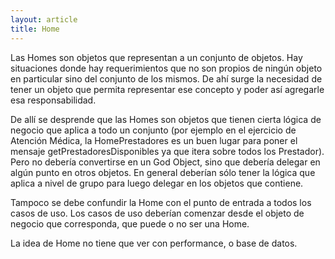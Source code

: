 ```yaml
---
layout: article
title: Home
---
```


Las Homes son objetos que representan a un conjunto de objetos. Hay situaciones donde hay requerimientos que no son propios de ningún objeto en particular sino del conjunto de los mismos. De ahí surge la necesidad de tener un objeto que permita representar ese concepto y poder así agregarle esa responsabilidad.

De allí se desprende que las Homes son objetos que tienen cierta lógica de negocio que aplica a todo un conjunto (por ejemplo en el ejercicio de Atención Médica, la HomePrestadores es un buen lugar para poner el mensaje getPrestadoresDisponibles ya que itera sobre todos los Prestador). Pero no debería convertirse en un God Object, sino que debería delegar en algún punto en otros objetos. En general deberían sólo tener la lógica que aplica a nivel de grupo para luego delegar en los objetos que contiene.

Tampoco se debe confundir la Home con el punto de entrada a todos los casos de uso. Los casos de uso deberían comenzar desde el objeto de negocio que corresponda, que puede o no ser una Home.

La idea de Home no tiene que ver con performance, o base de datos.
